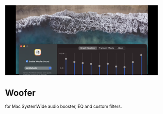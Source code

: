 

![woofer development](https://github.com/barron9/Woofer/blob/main/splash.png)
# Woofer 
for Mac SystemWide audio booster, EQ and custom filters.
